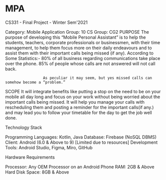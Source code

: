 # MPA
CS331 - Final Project - Winter Sem'2021

Category: Mobile Application 
                              Group: 10                               	CS Group: CG2
PURPOSE 
The purpose of developing this “Mobile Personal Assistant” is to help the students, teachers, corporate professionals or businessmen, with their time management, to help them focus more on their daily endeavours and to assist them with their important calls being missed (if any).
According to Some Statistics:-
80% of all business regarding communications take place over the phone.
85% of people whose calls are not answered will not call back.

	                 As peculiar it may seem, but yes missed calls can somehow become a “problem.”

SCOPE 
It will integrate benefits like putting a stop on the need to be on your mobile all day long and focus on your work without being worried about the important calls being missed. It will help you manage your calls with rescheduling them and posting a reminder for the important calls(if any.) and may lead you to follow your timetable for the day to get the job well done.


Technology Stack

Programming Languages: Kotlin, Java
Database: Firebase (NoSQL DBMS)
Client: Android (6.0 & Above to 9) [Limited due to resources]
Development Tools: Android Studio, Figma, Miro, GitHub

Hardware Requirements

Processor: Any OEM Processor on an Android Phone
RAM: 2GB & Above
Hard Disk Space: 8GB & Above
